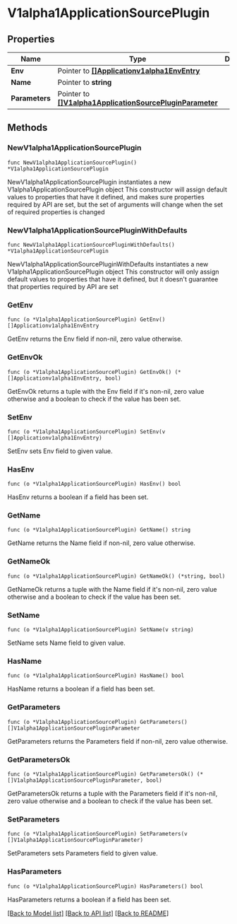 # V1alpha1ApplicationSourcePlugin

## Properties

Name | Type | Description | Notes
------------ | ------------- | ------------- | -------------
**Env** | Pointer to [**[]Applicationv1alpha1EnvEntry**](Applicationv1alpha1EnvEntry.md) |  | [optional] 
**Name** | Pointer to **string** |  | [optional] 
**Parameters** | Pointer to [**[]V1alpha1ApplicationSourcePluginParameter**](V1alpha1ApplicationSourcePluginParameter.md) |  | [optional] 

## Methods

### NewV1alpha1ApplicationSourcePlugin

`func NewV1alpha1ApplicationSourcePlugin() *V1alpha1ApplicationSourcePlugin`

NewV1alpha1ApplicationSourcePlugin instantiates a new V1alpha1ApplicationSourcePlugin object
This constructor will assign default values to properties that have it defined,
and makes sure properties required by API are set, but the set of arguments
will change when the set of required properties is changed

### NewV1alpha1ApplicationSourcePluginWithDefaults

`func NewV1alpha1ApplicationSourcePluginWithDefaults() *V1alpha1ApplicationSourcePlugin`

NewV1alpha1ApplicationSourcePluginWithDefaults instantiates a new V1alpha1ApplicationSourcePlugin object
This constructor will only assign default values to properties that have it defined,
but it doesn't guarantee that properties required by API are set

### GetEnv

`func (o *V1alpha1ApplicationSourcePlugin) GetEnv() []Applicationv1alpha1EnvEntry`

GetEnv returns the Env field if non-nil, zero value otherwise.

### GetEnvOk

`func (o *V1alpha1ApplicationSourcePlugin) GetEnvOk() (*[]Applicationv1alpha1EnvEntry, bool)`

GetEnvOk returns a tuple with the Env field if it's non-nil, zero value otherwise
and a boolean to check if the value has been set.

### SetEnv

`func (o *V1alpha1ApplicationSourcePlugin) SetEnv(v []Applicationv1alpha1EnvEntry)`

SetEnv sets Env field to given value.

### HasEnv

`func (o *V1alpha1ApplicationSourcePlugin) HasEnv() bool`

HasEnv returns a boolean if a field has been set.

### GetName

`func (o *V1alpha1ApplicationSourcePlugin) GetName() string`

GetName returns the Name field if non-nil, zero value otherwise.

### GetNameOk

`func (o *V1alpha1ApplicationSourcePlugin) GetNameOk() (*string, bool)`

GetNameOk returns a tuple with the Name field if it's non-nil, zero value otherwise
and a boolean to check if the value has been set.

### SetName

`func (o *V1alpha1ApplicationSourcePlugin) SetName(v string)`

SetName sets Name field to given value.

### HasName

`func (o *V1alpha1ApplicationSourcePlugin) HasName() bool`

HasName returns a boolean if a field has been set.

### GetParameters

`func (o *V1alpha1ApplicationSourcePlugin) GetParameters() []V1alpha1ApplicationSourcePluginParameter`

GetParameters returns the Parameters field if non-nil, zero value otherwise.

### GetParametersOk

`func (o *V1alpha1ApplicationSourcePlugin) GetParametersOk() (*[]V1alpha1ApplicationSourcePluginParameter, bool)`

GetParametersOk returns a tuple with the Parameters field if it's non-nil, zero value otherwise
and a boolean to check if the value has been set.

### SetParameters

`func (o *V1alpha1ApplicationSourcePlugin) SetParameters(v []V1alpha1ApplicationSourcePluginParameter)`

SetParameters sets Parameters field to given value.

### HasParameters

`func (o *V1alpha1ApplicationSourcePlugin) HasParameters() bool`

HasParameters returns a boolean if a field has been set.


[[Back to Model list]](../README.md#documentation-for-models) [[Back to API list]](../README.md#documentation-for-api-endpoints) [[Back to README]](../README.md)


